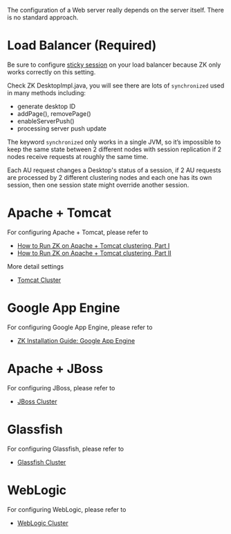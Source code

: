 The configuration of a Web server really depends on the server itself.
There is no standard approach.

# Load Balancer (Required)

Be sure to configure [sticky session](http://wiki.metawerx.net/wiki/StickySessions) on your load
balancer because ZK only works correctly on this setting.

Check ZK DesktopImpl.java, you will see there are lots of `synchronized`
used in many methods including:

- generate desktop ID
- addPage(), removePage()
- enableServerPush()
- processing server push update

The keyword `synchronized` only works in a single JVM, so it’s
impossible to keep the same state between 2 different nodes with session
replication if 2 nodes receive requests at roughly the same time.

Each AU request changes a Desktop's status of a session, if 2 AU
requests are processed by 2 different clustering nodes and each one has
its own session, then one session state might override another session.

# Apache + Tomcat

For configuring Apache + Tomcat, please refer to

- [How to Run ZK on Apache + Tomcat clustering, Part I](https://www.zkoss.org/wiki/Small_Talks/2007/April/How_to_Run_ZK_on_Apache_+_Tomcat_clustering,_Part_I)
- [How to Run ZK on Apache + Tomcat clustering, Part II](https://www.zkoss.org/wiki/Small_Talks/2007/May/How_to_Run_ZK_on_Apache_+_Tomcat_clustering,_Part_II)

More detail settings

- [ Tomcat Cluster]({{site.baseurl}}/zk_installation_guide/setting_up_servers/tomcat_cluster)

# Google App Engine

For configuring Google App Engine, please refer to

- [ZK Installation Guide: Google App Engine]({{site.baseurl}}/zk_installation_guide/setting_up_servers/google_app_engine)

# Apache + JBoss

For configuring JBoss, please refer to

- [ JBoss Cluster]({{site.baseurl}}/zk_installation_guide/setting_up_servers/jboss_cluster)

# Glassfish

For configuring Glassfish, please refer to

- [ Glassfish Cluster]({{site.baseurl}}/zk_installation_guide/setting_up_servers/glassfish_cluster)

# WebLogic

For configuring WebLogic, please refer to

- [ WebLogic Cluster]({{site.baseurl}}/zk_installation_guide/setting_up_servers/weblogic_cluster)
